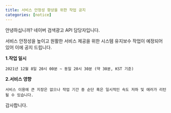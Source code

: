 ```yaml
---
title: 서비스 안정성 향상을 위한 작업 공지 
categories: [notice]
---
```

안녕하십니까? 네이버 검색광고 API 담당자입니다.

서비스 안정성을 높이고 원활한 서비스 제공을 위한 시스템 유지보수 작업이 예정되어 있어 이에 공지 드립니다. 

**1.작업 일시** 

    2021년 12월 8일 20시 00분 ~ 동일 20시 30분 (약 30분, KST 기준)
   

**2.서비스 영향** 

    서비스 이용에 큰 지장은 없으나 작업 기간 중 순단 혹은 일시적인 속도 저하 및 에러가 리턴 될 수 있습니다. 

감사합니다. 
